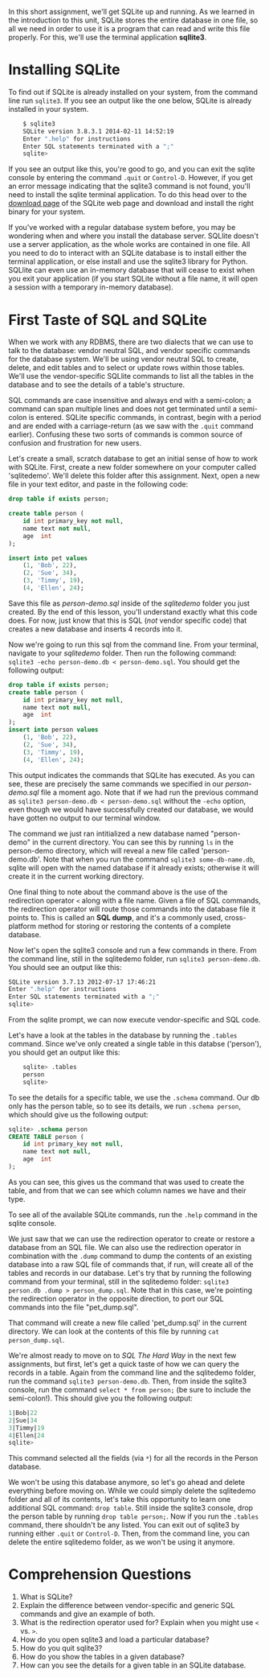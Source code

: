 <!-- 
name: Up and Running with SQLite
author: Iain Duncan
type: task
time: 30
 -->

In this short assignment, we'll get SQLite up and running. As we learned in the introduction to this unit, SQLite stores the entire database in one file, so all we need in order to use it is a program that can read and write this file properly. For this, we'll use the terminal application **sqllite3**.

# Installing SQLite

To find out if SQLite is already installed on your system, from the command line run `sqlite3`. If you see an output like the one below, SQLite is already installed in your system.

```bash
    $ sqlite3 
    SQLite version 3.8.3.1 2014-02-11 14:52:19
    Enter ".help" for instructions
    Enter SQL statements terminated with a ";"
    sqlite> 
```

If you see an output like this, you're good to go, and you can exit the sqlite console by entering the command `.quit` or `Control-D`. However, if you get an error message indicating that the sqlite3 command is not found, you'll need to install the sqlite terminal application. To do this head over to the [download page](http://www.sqlite.org/download.html) of the SQLite web page and download and install the right binary for your system.

If you've worked with a regular database system before, you may be wondering 
when and where you install the database server. SQLlite doesn't use a server application, as the whole works are contained in one file. All you need to do to interact with an SQLite database is to install either the terminal application, or else install and use the sqlite3 library for Python. SQLlite can even use an in-memory database that will cease to exist when you exit
your application (if you start SQLite without a file name, it will open a session with a temporary in-memory database).


# First Taste of SQL and SQLite

When we work with any RDBMS, there are two dialects that we can use to talk
to the database: vendor neutral SQL, and vendor specific commands for the
database system. We'll be using vendor neutral SQL to create, delete, and edit tables and to select or update rows within those tables. We'll use the vendor-specific SQLlite commands to list all the tables in the database and to see
the details of a table's structure.

SQL commands are case insensitive and always end with a semi-colon; a command can span multiple lines and does not get terminated until a semi-colon is entered. SQLite specific commands, in contrast, begin with a period and are ended with a carriage-return (as we saw with the `.quit` command earlier). Confusing these two sorts of commands is common source of confusion and frustration for new users.

Let's create a small, scratch database to get an initial sense of how to work with SQLite. First, create a new folder somewhere on your computer called 'sqlitedemo'. We'll delete this folder after this assignment. Next, open a new file in your text editor, and paste in the following code:

```sql
drop table if exists person;

create table person (
    id int primary_key not null,
    name text not null,
    age  int 
);

insert into pet values 
    (1, 'Bob', 22),
    (2, 'Sue', 34),
    (3, 'Timmy', 19),
    (4, 'Ellen', 24);
```

Save this file as *person-demo.sql* inside of the *sqlitedemo* folder you just created. By the end of this lesson, you'll understand exactly what this code does. For now, just know that this is SQL (*not* vendor specific code) that creates a new database and inserts 4 records into it. 

Now we're going to run this sql from the command line. From your terminal, navigate to your *sqlitedemo* folder. Then run the following command: `sqlite3 -echo person-demo.db < person-demo.sql`. You should get the following output:

```sql
drop table if exists person;
create table person (
    id int primary_key not null,
    name text not null,
    age  int 
);
insert into person values 
    (1, 'Bob', 22),
    (2, 'Sue', 34),
    (3, 'Timmy', 19),
    (4, 'Ellen', 24);
```

This output indicates the commands that SQLite has executed. As you can see, these are precisely the same commands we specified in our *person-demo.sql* file a moment ago. Note that if we had run the previous command as `sqlite3 person-demo.db < person-demo.sql` without the `-echo` option, even though we would have successfully created our database, we would have gotten no output to our terminal window. 

The command we just ran intitialized a new database named "person-demo" in the current directory. You can see this by running `ls` in the person-demo directory, which will reveal a new file called 'person-demo.db'. Note that when you run the command `sqlite3 some-db-name.db`, sqlite will open with the named database if it already exists; otherwise it will create it in the current working directory. 

One final thing to note about the command above is the use of the redirection operator `<` along with a file name. Given a file of SQL commands, the redirection operator will route those commands into the database file it points to. This is called an **SQL dump**, and it's a commonly used, cross-platform method for storing or restoring the contents of a complete database. 

Now let's open the sqlite3 console and run a few commands in there. From the command line, still in the sqlitedemo folder, run `sqlite3 person-demo.db`. You should see an output like this:

```bash
SQLite version 3.7.13 2012-07-17 17:46:21
Enter ".help" for instructions
Enter SQL statements terminated with a ";"
sqlite> 
```

From the sqlite prompt, we can now execute vendor-specific and SQL code. 

Let's have a look at the tables in the database by running the `.tables` command. Since we've only created a single table in this databse ('person'), you should get an output like this:

```bash
    sqlite> .tables
    person
    sqlite> 
```

To see the details for a specific table, we use the `.schema` command. Our db only has the person table, so to see its details, we run `.schema person`, which should give us the following output: 

```sql
sqlite> .schema person
CREATE TABLE person (
    id int primary_key not null,
    name text not null,
    age  int 
);
```

As you can see, this gives us the command that was used to create the table, and from that we can see which column names we have and their type.

To see all of the available SQLite commands, run the `.help` command in the sqlite console. 

We just saw that we can use the redirection operator to create or restore a database from an SQL file. We can also use the redirection operator in combination with the `.dump` command to dump the contents of an existing database into a raw SQL file of commands that, if run, will create all of the tables and records in our database. Let's try that by running the following command from your terminal, still in the sqlitedemo folder: `sqlite3 person.db .dump > person_dump.sql`. Note that in this case, we're pointing the redirection operator in the opposite direction, to port our SQL commands into the file "pet_dump.sql". 

That command will create a new file called 'pet_dump.sql' in the current directory. We can look at the contents of this file by running `cat person_dump.sql`.

We're almost ready to move on to *SQL The Hard Way* in the next few assignments, but first, let's get a quick taste of how we can query the records in a table. Again from the command line and the sqlitedemo folder, run the command `sqlite3 person-demo.db`. Then, from inside the sqlite3 console, run the command `select * from person;` (be sure to include the semi-colon!). This should give you the following output:

```sql
1|Bob|22
2|Sue|34
3|Timmy|19
4|Ellen|24
sqlite>  
```

This command selected all the fields (via `*`) for all the records in the Person database. 

We won't be using this database anymore, so let's go ahead and delete everything before moving on. While we could simply delete the sqlitedemo folder and all of its contents, let's take this opportunity to learn one additional SQL command: `drop table`. Still inside the sqlite3 console, drop the person table by running `drop table person;`. Now if you run the `.tables` command, there shouldn't be any listed. You can exit out of sqlite3 by running either `.quit` or `Control-D`. Then, from the command line, you can delete the entire sqlitedemo folder, as we won't be using it anymore.

# Comprehension Questions

1.  What is SQLite?
2.  Explain the difference between vendor-specific and generic SQL commands and give an example of both.
3.  What is the redirection operator used for? Explain when you might use `<` vs. `>`.
4.  How do you open sqlite3 and load a particular database?
5.  How do you quit sqlite3?
6.  How do you show the tables in a given database?
7.  How can you see the details for a given table in an SQLite database.

